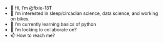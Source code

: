 - 👋 Hi, I’m @fixie-18T
- 👀 I’m interested in sleep/circadian science, data science, and working on bikes.
- 🌱 I’m currently learning basics of python
- 💞️ I’m looking to collaborate on?
- 📫 How to reach me?

<!---
fixie-18T/fixie-18T is a ✨ special ✨ repository because its `README.md` (this file) appears on your GitHub profile.
You can click the Preview link to take a look at your changes.
--->
